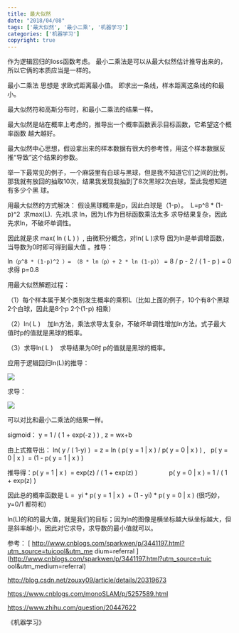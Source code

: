 ```yaml
---
title: 最大似然
date: "2018/04/08"
tags: ['最大似然', '最小二乘', '机器学习']
categories: ['机器学习']
copyright: true
---
```

作为逻辑回归的loss函数考虑。  最小二乘法是可以从最大似然估计推导出来的，所以它俩的本质应当是一样的。

最小二乘法 思想是 求欧式距离最小值。 即求出一条线，样本距离这条线的和最小。

最大似然符和高斯分布时，和最小二乘法的结果一样。

最大似然是站在概率上考虑的，推导出一个概率函数表示目标函数，它希望这个概率函数 越大越好。

最大似然中心思想，假设拿出来的样本数据有很大的参考性，用这个样本数据反推“导致”这个结果的参数。


举一下最常见的例子，一个麻袋里有白球与黑球，但是我不知道它们之间的比例，那我就有放回的抽取10次，结果我发现我抽到了8次黑球2次白球，至此我想知道有多少个黑
球。

用最大似然的方式解决： 假设黑球概率是p，因此白球是（1-p）。  L=p^8 * (1-p)^2  求max(L).  先对L求
ln，因为L作为目标函数乘法太多 求导结果复杂，因此先求ln，不破坏单调性。

因此就是求 max( ln ( L ) )  , 由微积分概念，对ln( L )求导 因为ln是单调增函数，当导数为0时即可得到最大值 。推导：

ln`（p^8 * (1-p)^2 ）= （8 * ln（p）+ 2 * ln (1-p)）` = 8 / p - 2 / ( 1 - p ) = 0 求得
p=0.8

  
用最大似然解题过程：

（1）每个样本属于某个类别发生概率的乘积L（比如上面的例子，10个有8个黑球2个白球，因此是8个p 2个(1-p) 相乘）

（2）ln( L )    加ln方法，乘法求导太复杂，不破坏单调性增加ln方法。式子最大值时p的值就是黑球的概率。

（3）求导ln( L )    求导结果为0时 p的值就是黑球的概率。
  

应用于逻辑回归ln(L)的推导：

![](1.png)

求导：

![](2.png)

可以对比和最小二乘法的结果一样。

  

sigmoid： y = 1 / ( 1 + exp(-z ) ) , z = wx+b

由上式推导出： ln( y / ( 1-y) )  = z = ln ( p( y = 1 | x ) / p( y = 0 | x ) ) ,   p(
y = 0 | x )  = (1 - p( y = 1 | x ) )

推导得：p( y = 1 | x )  = exp(z) / ( 1 + exp(z) )                  p( y = 0 | x )
= 1 / ( 1 + exp(z) )

因此总的概率函数是 L =  yi * p( y = 1 | x )  + (1 - yi) * p( y = 0 | x )
(很巧妙，y=0/1 都符和)

ln(L)的和的最大值，就是我们的目标；因为ln的图像是横坐标越大纵坐标越大，但是斜率越小，因此对它求导，求导数的最小值就可以。

  

参考： [ http://www.cnblogs.com/sparkwen/p/3441197.html?utm_source=tuicool&utm_me
dium=referral ](http://www.cnblogs.com/sparkwen/p/3441197.html?utm_source=tuic
ool&utm_medium=referral)

[ http://blog.csdn.net/zouxy09/article/details/20319673
](http://blog.csdn.net/zouxy09/article/details/20319673)

[ https://www.cnblogs.com/monoSLAM/p/5257589.html
](https://www.cnblogs.com/monoSLAM/p/5257589.html)

[ https://www.zhihu.com/question/20447622
](https://www.zhihu.com/question/20447622)

《机器学习》

